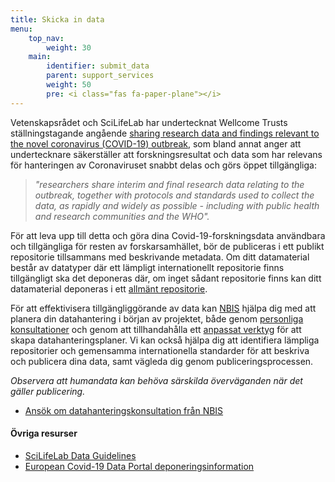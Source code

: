 ```yaml
---
title: Skicka in data
menu:
    top_nav:
        weight: 30
    main:
        identifier: submit_data
        parent: support_services
        weight: 50
        pre: <i class="fas fa-paper-plane"></i>
---
```


Vetenskapsrådet och SciLifeLab har undertecknat Wellcome Trusts ställningstagande angående [sharing research data and findings relevant to the novel coronavirus (COVID-19) outbreak](https://wellcome.ac.uk/coronavirus-covid-19/open-data), som bland annat anger att undertecknare säkerställer att forskningsresultat och data som har relevans för hanteringen av Coronaviruset snabbt delas och görs öppet tillgängliga:
 
> _"researchers share interim and final research data relating to the outbreak, together with protocols and standards used to collect the data, as rapidly and widely as possible - including with public health and research communities and the WHO"._
 
För att leva upp till detta och göra dina Covid-19-forskningsdata användbara och tillgängliga för resten av forskarsamhället, bör de publiceras i ett publikt repositorie tillsammans med beskrivande metadata.
Om ditt datamaterial består av datatyper där ett lämpligt internationellt repositorie finns tillgängligt ska det deponeras där, om inget sådant repositorie finns kan ditt datamaterial deponeras i ett [allmänt repositorie](/support_services/general_data_repository).
 
För att effektivisera tillgängliggörande av data kan [NBIS](http://www.nbis.se/) hjälpa dig med att planera din datahantering i början av projektet, både genom [personliga konsultationer](https://nbis.se/support/supportform/index.php?form=consultation) och genom att tillhandahålla ett [anpassat verktyg](https://dsw.scilifelab.se/) för att skapa datahanteringsplaner.
Vi kan också hjälpa dig att identifiera lämpliga repositorier och gemensamma internationella standarder för att beskriva och publicera dina data, samt vägleda dig genom publiceringsprocessen.
 
_Observera att humandata kan behöva särskilda överväganden när det gäller publicering._
 
* [Ansök om datahanteringskonsultation från NBIS](https://nbis.se/support/supportform/index.php?form=consultation)
 
#### Övriga resurser
 
* [SciLifeLab Data Guidelines](https://scilifelab-data-guidelines.readthedocs.io/en/latest/docs/index.html)
* [European Covid-19 Data Portal deponeringsinformation](https://www.covid19dataportal.org/submit-data)

